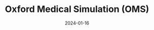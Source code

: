 ---  
layout: startup_page  
title: "Oxford Medical Simulation (OMS)"  
id: "oxfordmedicalsimulation.com"  
permalink: "/oxfordmedicalsimulationomsoxfordmedicalsimulation.com01162024/"  
website: "https://oxfordmedicalsimulation.com/"  
funding_round: "Series A"  
funding_amount: "$12.6M"  
investors: "Frog Capital, ACF Investors, existing shareholders and strategic partners"  
about: "Oxford Medical Simulation (OMS) provides virtual reality healthcare training, offering immersive experiences for nurses, doctors, and allied healthcare professionals. Their platform includes 240+ simulations and a performance data analytics system, aiming to improve training effectiveness and reduce costs compared to traditional methods. OMS also offers a client-facing VR authoring platform, OMS Create, for customized content creation."  
markets: "Healthtech, Virtual Reality, Medical Training, E-Learning, Medical, Training"  
hq: "Boston, Massachusetts, United States"  
founded_year: "2017"  
linkedin: "https://www.linkedin.com/company/oxfordmedicalsimulation"  
twitter: "https://twitter.com/vrmedicalsim"  
instagram: ""  
facebook: "https://www.facebook.com/oxfordmedicalsimulation"  
crunchbase: "https://www.crunchbase.com/organization/oxford-medical-simulation"  
pitchbook: "https://pitchbook.com/profiles/company/234972-91"  

date_display: "16-Jan-2024"  
date: "2024-01-16"

# SEO Optimization  
meta_title: "Oxford Medical Simulation (OMS) - Series A Funding ($12.6M)"  
meta_description: "Oxford Medical Simulation (OMS), Oxford Medical Simulation (OMS) provides virtual reality healthcare training, offering immersive experiences for nurses, doctors, and allied healthcar..."  
meta_keywords: "Oxford Medical Simulation (OMS), Healthtech, Virtual Reality, Medical Training, E-Learning, Medical, Training, Series A funding"  
canonical_url: "https://startup.projectstartups.com/oxfordmedicalsimulationomsoxfordmedicalsimulation.com01162024/"  
---